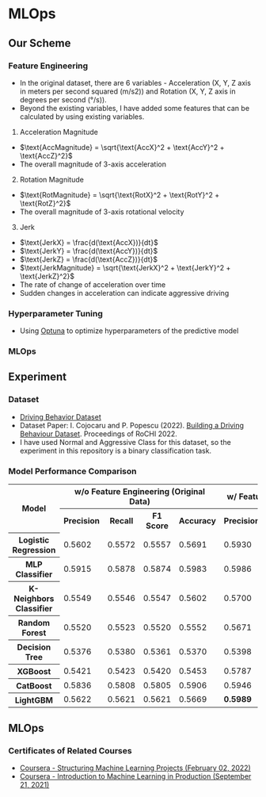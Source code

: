 # MLOps
## Our Scheme
### Feature Engineering
- In the original dataset, there are 6 variables -  Acceleration (X, Y, Z axis in meters per second squared (m/s2)) and Rotation (X, Y, Z axis in degrees per second (°/s)).
- Beyond the existing variables, I have added some features that can be calculated by using existing variables. 

1. Acceleration Magnitude
- $\text{AccMagnitude} = \sqrt{\text{AccX}^2 + \text{AccY}^2 + \text{AccZ}^2}$
- The overall magnitude of 3-axis acceleration

2. Rotation Magnitude
- $\text{RotMagnitude} = \sqrt{\text{RotX}^2 + \text{RotY}^2 + \text{RotZ}^2}$
- The overall magnitude of 3-axis rotational velocity

3. Jerk
- $\text{JerkX} = \frac{d(\text{AccX})}{dt}$
- $\text{JerkY} = \frac{d(\text{AccY})}{dt}$
- $\text{JerkZ} = \frac{d(\text{AccZ})}{dt}$
- $\text{JerkMagnitude} = \sqrt{\text{JerkX}^2 + \text{JerkY}^2 + \text{JerkZ}^2}$
- The rate of change of acceleration over time
- Sudden changes in acceleration can indicate aggressive driving

### Hyperparameter Tuning
- Using [Optuna](https://optuna.org/) to optimize hyperparameters of the predictive model

### MLOps

## Experiment
### Dataset
- [Driving Behavior Dataset](https://www.kaggle.com/datasets/outofskills/driving-behavior)
- Dataset Paper: I. Cojocaru and P. Popescu (2022). [Building a Driving Behaviour Dataset](https://rochi.utcluj.ro/articole/10/RoCHI2022-Cojocaru-I-1.pdf). Proceedings of RoCHI 2022.
- I have used Normal and Aggressive Class for this dataset, so the experiment in this repository is a binary classification task.

### Model Performance Comparison
<table>
  <tr>
    <th rowspan="2">Model</th>
    <th colspan="4">w/o Feature Engineering (Original Data)</th>
    <th colspan="4">w/ Feature Engineering (Our Scheme)</th>
  </tr>
  <tr>
    <th>Precision</th>
    <th>Recall</th>
    <th>F1 Score</th>
    <th>Accuracy</th>
    <th>Precision</th>
    <th>Recall</th>
    <th>F1 Score</th>
    <th>Accuracy</th>
  </tr>
  <tr>
    <th>Logistic Regression</th>
    <td>0.5602</td>
    <td>0.5572</td>
    <td>0.5557</td>
    <td>0.5691</td>
    <td>0.5930</td>
    <td>0.5901</td>
    <td>0.5900</td>
    <td>0.5994</td>
  </tr>
  <tr>
    <th>MLP Classifier</th>
    <td>0.5915</td>
    <td>0.5878</td>
    <td>0.5874</td>
    <td>0.5983</td>
    <td>0.5986</td>
    <td>0.5989</td>
    <td>0.5987</td>
    <td>0.6022</td>
  </tr>
  <tr>
    <th>K-Neighbors Classifier</th>
    <td>0.5549</td>
    <td>0.5546</td>
    <td>0.5547</td>
    <td>0.5602</td>
    <td>0.5700</td>
    <td>0.5680</td>
    <td>0.5677</td>
    <td>0.5773</td>
  </tr>
  <tr>
    <th>Random Forest</th>
    <td>0.5520</td>
    <td>0.5523</td>
    <td>0.5520</td>
    <td>0.5552</td>
    <td>0.5671</td>
    <td>0.5675</td>
    <td>0.5671</td>
    <td>0.5702</td>
  </tr>
  <tr>
    <th>Decision Tree</th>
    <td>0.5376</td>
    <td>0.5380</td>
    <td>0.5361</td>
    <td>0.5370</td>
    <td>0.5398</td>
    <td>0.5400</td>
    <td>0.5396</td>
    <td>0.5425</td>
  </tr>
  <tr>
    <th>XGBoost</th>
    <td>0.5421</td>
    <td>0.5423</td>
    <td>0.5420</td>
    <td>0.5453</td>
    <td>0.5787</td>
    <td>0.5794</td>
    <td>0.5785</td>
    <td>0.5807</td>
  </tr>
  <tr>
    <th>CatBoost</th>
    <td>0.5836</td>
    <td>0.5808</td>
    <td>0.5805</td>
    <td>0.5906</td>
    <td>0.5946</td>
    <td>0.5941</td>
    <td>0.5942</td>
    <td>0.5994</td>
  </tr>
  <tr>
    <th>LightGBM</th>
    <td>0.5622</td>
    <td>0.5621</td>
    <td>0.5621</td>
    <td>0.5669</td>
    <td><b>0.5989</b></td>
    <td><b>0.5991</b></td>
    <td><b>0.5990</b></td>
    <td><b>0.6028</b></td>
  </tr>
</table>


## MLOps
### Certificates of Related Courses
- [Coursera - Structuring Machine Learning Projects (February 02, 2022)](https://www.coursera.org/account/accomplishments/certificate/VV3K9H8C6TFK)
- [Coursera -  Introduction to Machine Learning in Production (September 21, 2021)](https://www.coursera.org/account/accomplishments/certificate/26DXRJR5KVZR)

